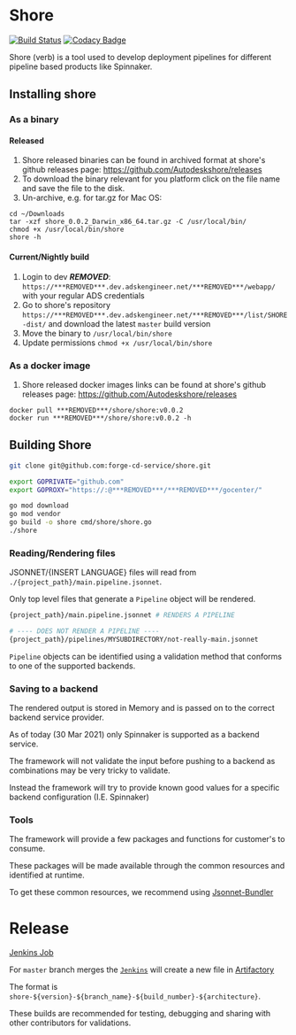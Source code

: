 # Shore

[![Build Status](https://***REMOVED***.***REMOVED***/buildStatus/icon?job=forge-cd-services%2Fshore%2Fmaster)](https://***REMOVED***.***REMOVED***/job/forge-cd-services/job/shore/job/master/)
[![Codacy Badge](https://code-quality.autodesk.com:16006/project/badge/Grade/6089dc45142b46b29cc22b9b8e357a75)](https://code-quality.autodesk.com:443/manual/***REMOVED***shore?utm_source=github.com&amp;utm_medium=referral&amp;utm_content=forge-cd-services/shore&amp;utm_campaign=Badge_Grade)

Shore (verb) is a tool used to develop deployment pipelines for different pipeline based products like Spinnaker.

## Installing shore

### As a binary

#### Released

1. Shore released binaries can be found in archived format at shore's github releases page:  https://github.com/Autodeskshore/releases
2. To download the binary relevant for you platform click on the file name and save the file to the disk.
3. Un-archive, e.g. for tar.gz for Mac OS:

```shell
cd ~/Downloads
tar -xzf shore_0.0.2_Darwin_x86_64.tar.gz -C /usr/local/bin/
chmod +x /usr/local/bin/shore
shore -h
```

#### Current/Nightly build

1. Login to dev ***REMOVED***: `https://***REMOVED***.dev.adskengineer.net/***REMOVED***/webapp/` with your regular ADS credentials
2. Go to shore's repository `https://***REMOVED***.dev.adskengineer.net/***REMOVED***/list/SHORE-dist/` and download the latest `master` build version
3. Move the binary to `/usr/local/bin/shore`
4. Update permissions `chmod +x /usr/local/bin/shore`

### As a docker image

1. Shore released docker images links can be found at shore's github releases page:  https://github.com/Autodeskshore/releases

```shell
docker pull ***REMOVED***/shore/shore:v0.0.2
docker run ***REMOVED***/shore/shore:v0.0.2 -h
```

## Building Shore

```bash
git clone git@github.com:forge-cd-service/shore.git

export GOPRIVATE="github.com"
export GOPROXY="https://:@***REMOVED***/***REMOVED***/gocenter/"

go mod download
go mod vendor
go build -o shore cmd/shore/shore.go
./shore
```

### Reading/Rendering files

JSONNET/{INSERT LANGUAGE} files will read from `./{project_path}/main.pipeline.jsonnet`.

Only top level files that generate a `Pipeline` object will be rendered.

```bash
{project_path}/main.pipeline.jsonnet # RENDERS A PIPELINE

# ---- DOES NOT RENDER A PIPELINE ----
{project_path}/pipelines/MYSUBDIRECTORY/not-really-main.jsonnet
```

`Pipeline` objects can be identified using a validation method that conforms to one of the supported backends.

### Saving to a backend

The rendered output is stored in Memory and is passed on to the correct backend service provider.

As of today (30 Mar 2021) only Spinnaker is supported as a backend service.

The framework will not validate the input before pushing to a backend as combinations may be very tricky to validate.

Instead the framework will try to provide known good values for a specific backend configuration (I.E. Spinnaker)

### Tools

The framework will provide a few packages and functions for customer's to consume.

These packages will be made available through the common resources and identified at runtime.

To get these common resources, we recommend using [Jsonnet-Bundler](https://github.com/jsonnet-bundler/jsonnet-bundler/)

# Release

[Jenkins Job](https://master-11.***REMOVED***/job/***REMOVED***job/shore/)

For `master` branch merges the [`Jenkins`]('./Jenkinsfile') will create a new file in [Artifactory](https://***REMOVED***.dev.adskengineer.net/***REMOVED***/webapp/#/artifacts/browse/tree/General/SHORE-dist)

The format is `shore-${version}-${branch_name}-${build_number}-${architecture}`.

These builds are recommended for testing, debugging and sharing with other contributors for validations.
